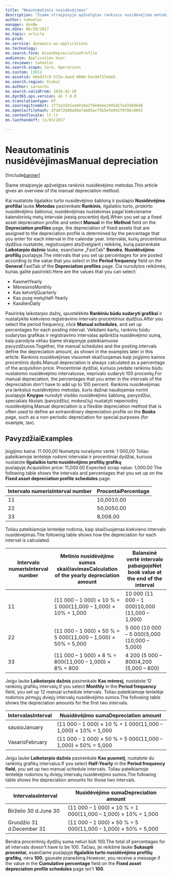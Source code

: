 ```yaml
---
title: "Neautomatinis nusidėvėjimas"
description: "Šiame straipsnyje apžvelgtas rankinis nusidėvėjimo metodas."
author: twheeloc
manager: AnnBe
ms.date: 06/20/2017
ms.topic: article
ms.prod: 
ms.service: dynamics-ax-applications
ms.technology: 
ms.search.form: AssetDepreciationProfile
audience: Application User
ms.reviewer: twheeloc
ms.search.scope: Core, Operations
ms.custom: 13811
ms.assetid: b0e837c9-515a-4aed-9060-5ec94f37edeb
ms.search.region: Global
ms.author: saraschi
ms.search.validFrom: 2016-02-28
ms.dyn365.ops.version: AX 7.0.0
ms.translationtype: HT
ms.sourcegitcommit: 2771a31b5a4d418a27de0ebe1945d1fed2d8d6d6
ms.openlocfilehash: d7a672b80a0da7ab05acf5b5efe041f0f89c0042
ms.contentlocale: lt-lt
ms.lasthandoff: 11/03/2017

---
```


# <a name="manual-depreciation"></a><span data-ttu-id="32d75-103">Neautomatinis nusidėvėjimas</span><span class="sxs-lookup"><span data-stu-id="32d75-103">Manual depreciation</span></span>

[!include[banner](../includes/banner.md)]


<span data-ttu-id="32d75-104">Šiame straipsnyje apžvelgtas rankinis nusidėvėjimo metodas.</span><span class="sxs-lookup"><span data-stu-id="32d75-104">This article gives an overview of the manual depreciation method.</span></span>

<span data-ttu-id="32d75-105">Kai nustatote ilgalaikio turto nusidėvėjimo šabloną ir puslapio **Nusidėvėjimo profiliai** lauke **Metodas** pasirenkate **Rankinis**, ilgalaikio turto, priskirto nusidėvėjimo šablonui, nusidėvėjimas nustatomas pagal kiekviename kalendorinių metų intervale įvestą procentinį dydį.</span><span class="sxs-lookup"><span data-stu-id="32d75-105">When you set up a fixed asset depreciation profile and select **Manual** in the **Method** field on the **Depreciation profiles** page, the depreciation of fixed assets that are assigned to the depreciation profile is determined by the percentage that you enter for each interval in the calendar year.</span></span> <span data-ttu-id="32d75-106">Intervalai, kurių procentinius dydžius nustatote, registruojami atsižvelgiant į reikšmę, kurią pasirenkate **Laikotarpio dažnio** lauke, esančiame „FastTab‟ **Bendra**, **Nusidėvėjimo profilių** puslapyje.</span><span class="sxs-lookup"><span data-stu-id="32d75-106">The intervals that you set up percentages for are posted according to the value that you select in the **Period frequency** field on the **General** FastTab of the **Depreciation profiles** page.</span></span> <span data-ttu-id="32d75-107">Čia nurodytos reikšmės, kurias galite pasirinkti.</span><span class="sxs-lookup"><span data-stu-id="32d75-107">Here are the values that you can select:</span></span>

-   <span data-ttu-id="32d75-108">Kasmet</span><span class="sxs-lookup"><span data-stu-id="32d75-108">Yearly</span></span>
-   <span data-ttu-id="32d75-109">Mėnesinis</span><span class="sxs-lookup"><span data-stu-id="32d75-109">Monthly</span></span>
-   <span data-ttu-id="32d75-110">Kas ketvirtį</span><span class="sxs-lookup"><span data-stu-id="32d75-110">Quarterly</span></span>
-   <span data-ttu-id="32d75-111">Kas pusę metų</span><span class="sxs-lookup"><span data-stu-id="32d75-111">Half-Yearly</span></span>
-   <span data-ttu-id="32d75-112">Kasdien</span><span class="sxs-lookup"><span data-stu-id="32d75-112">Daily</span></span>

<span data-ttu-id="32d75-113">Pasirinkę laikotarpio dažnį, spustelėkite **Rankiniu būdu sudaryti grafikai** ir nustatykite kiekvieno registravimo intervalo procentinius dydžius.</span><span class="sxs-lookup"><span data-stu-id="32d75-113">After you select the period frequency, click **Manual schedules**, and set up percentages for each posting interval.</span></span> <span data-ttu-id="32d75-114">Veikdami kartu, rankiniu būdu sudarytas grafikas ir registravimo intervalas apibrėžia nusidėvėjimo sumą, kaip parodyta vėliau šiame straipsnyje pateikiamuose pavyzdžiuose.</span><span class="sxs-lookup"><span data-stu-id="32d75-114">Together, the manual schedules and the posting intervals define the depreciation amount, as shown in the examples later in this article.</span></span> <span data-ttu-id="32d75-115">Rankinis nusidėvėjimas visuomet skaičiuojamas kaip įsigijimo kainos procentinis dydis.</span><span class="sxs-lookup"><span data-stu-id="32d75-115">Manual depreciation is always calculated as a percentage of the acquisition price.</span></span> <span data-ttu-id="32d75-116">Procentiniai dydžiai, kuriuos įvedate rankiniu būdu nustatomo nusidėvėjimo intervaluose, neprivalo sudaryti 100 procentų.</span><span class="sxs-lookup"><span data-stu-id="32d75-116">For manual depreciation, the percentages that you enter in the intervals of the depreciation don't have to add up to 100 percent.</span></span> <span data-ttu-id="32d75-117">Rankinis nusidėvėjimas yra lankstus nusidėvėjimo metodas, kuris dažnai naudojamas norint puslapyje **Knygos** nurodyti visiško nusidėvėjimo šabloną, pavyzdžiui, specialiais tikslais (pavyzdžiui, mokesčių) nustatyti neperiodinį nusidėvėjimą.</span><span class="sxs-lookup"><span data-stu-id="32d75-117">Manual depreciation is a flexible depreciation method that is often used to define an extraordinary depreciation profile on the **Books** page, such as a non-periodic depreciation for special purposes (for example, tax).</span></span>

## <a name="examples"></a><span data-ttu-id="32d75-118">Pavyzdžiai</span><span class="sxs-lookup"><span data-stu-id="32d75-118">Examples</span></span>
<span data-ttu-id="32d75-119">Įsigijimo kaina: 11 000,00 Numatyta nurašymo vertė: 1 000,00 Toliau pateikiamoje lentelėje rodomi intervalai ir procentiniai dydžiai, kuriuos nustatote **Ilgalaikio turto nusidėvėjimo profilių grafikų** puslapyje.</span><span class="sxs-lookup"><span data-stu-id="32d75-119">Acquisition price: 11,000.00 Expected scrap value: 1,000.00 The following table shows the intervals and percentages that you set up on the **Fixed asset depreciation profile schedules** page.</span></span>

| <span data-ttu-id="32d75-120">Intervalo numeris</span><span class="sxs-lookup"><span data-stu-id="32d75-120">Interval number</span></span> | <span data-ttu-id="32d75-121">Procentai</span><span class="sxs-lookup"><span data-stu-id="32d75-121">Percentage</span></span> |
|-----------------|------------|
| <span data-ttu-id="32d75-122">1</span><span class="sxs-lookup"><span data-stu-id="32d75-122">1</span></span>               | <span data-ttu-id="32d75-123">10,00</span><span class="sxs-lookup"><span data-stu-id="32d75-123">10.00</span></span>      |
| <span data-ttu-id="32d75-124">2</span><span class="sxs-lookup"><span data-stu-id="32d75-124">2</span></span>               | <span data-ttu-id="32d75-125">50,00</span><span class="sxs-lookup"><span data-stu-id="32d75-125">50.00</span></span>      |
| <span data-ttu-id="32d75-126">3</span><span class="sxs-lookup"><span data-stu-id="32d75-126">3</span></span>               | <span data-ttu-id="32d75-127">8,00</span><span class="sxs-lookup"><span data-stu-id="32d75-127">8.00</span></span>       |

<span data-ttu-id="32d75-128">Toliau pateikiamoje lentelėje rodoma, kaip skaičiuojamas kiekvieno intervalo nusidėvėjimas.</span><span class="sxs-lookup"><span data-stu-id="32d75-128">The following table shows how the depreciation for each interval is calculated.</span></span>

|  <span data-ttu-id="32d75-129">Intervalo numeris</span><span class="sxs-lookup"><span data-stu-id="32d75-129">Interval number</span></span> | <span data-ttu-id="32d75-130">Metinio nusidėvėjimo sumos skaičiavimas</span><span class="sxs-lookup"><span data-stu-id="32d75-130">Calculation of the yearly depreciation amount</span></span> | <span data-ttu-id="32d75-131">Balansinė vertė intervalo pabaigoje</span><span class="sxs-lookup"><span data-stu-id="32d75-131">Net book value at the end of the interval</span></span> |
|------------------|-----------------------------------------------|-------------------------------------------|
| <span data-ttu-id="32d75-132">1</span><span class="sxs-lookup"><span data-stu-id="32d75-132">1</span></span>                | <span data-ttu-id="32d75-133">(11 000 – 1 000) × 10 % = 1 000</span><span class="sxs-lookup"><span data-stu-id="32d75-133">(11,000 – 1,000) × 10% = 1,000</span></span>                | <span data-ttu-id="32d75-134">10 000 (11 000 – 1 000)</span><span class="sxs-lookup"><span data-stu-id="32d75-134">10,000 (11,000 – 1,000)</span></span>                   |
| <span data-ttu-id="32d75-135">2</span><span class="sxs-lookup"><span data-stu-id="32d75-135">2</span></span>                | <span data-ttu-id="32d75-136">(11 000 – 1 000) × 50 % = 5 000</span><span class="sxs-lookup"><span data-stu-id="32d75-136">(11,000 – 1,000) × 50% = 5,000</span></span>                | <span data-ttu-id="32d75-137">5 000 (10 000 – 5 000)</span><span class="sxs-lookup"><span data-stu-id="32d75-137">5,000 (10,000 – 5,000)</span></span>                    |
| <span data-ttu-id="32d75-138">3</span><span class="sxs-lookup"><span data-stu-id="32d75-138">3</span></span>                | <span data-ttu-id="32d75-139">(11 000 – 1 000) × 8 % = 800</span><span class="sxs-lookup"><span data-stu-id="32d75-139">(11,000 – 1,000) × 8% = 800</span></span>                   | <span data-ttu-id="32d75-140">4 200 (5 000 – 800)</span><span class="sxs-lookup"><span data-stu-id="32d75-140">4,200 (5,000 – 800)</span></span>                       |

<span data-ttu-id="32d75-141">Jeigu lauke **Laikotarpio dažnis** pasirenkate **Kas mėnesį**, nustatote 12 rankinių grafikų intervalų.</span><span class="sxs-lookup"><span data-stu-id="32d75-141">If you select **Monthly** in the **Period frequency** field, you set up 12 manual schedule intervals.</span></span> <span data-ttu-id="32d75-142">Toliau pateikiamoje lentelėje rodomos pirmųjų dviejų intervalų nusidėvėjimo sumos.</span><span class="sxs-lookup"><span data-stu-id="32d75-142">The following table shows the depreciation amounts for the first two intervals.</span></span>

| <span data-ttu-id="32d75-143">Intervalas</span><span class="sxs-lookup"><span data-stu-id="32d75-143">Interval</span></span> | <span data-ttu-id="32d75-144">Nusidėvėjimo suma</span><span class="sxs-lookup"><span data-stu-id="32d75-144">Depreciation amount</span></span>            |
|----------|--------------------------------|
| <span data-ttu-id="32d75-145">sausio</span><span class="sxs-lookup"><span data-stu-id="32d75-145">January</span></span>  | <span data-ttu-id="32d75-146">(11 000 – 1 000) × 10 % = 1 000</span><span class="sxs-lookup"><span data-stu-id="32d75-146">(11,000 – 1,000) × 10% = 1,000</span></span> |
| <span data-ttu-id="32d75-147">Vasaris</span><span class="sxs-lookup"><span data-stu-id="32d75-147">February</span></span> | <span data-ttu-id="32d75-148">(11 000 – 1 000) × 50 % = 5 000</span><span class="sxs-lookup"><span data-stu-id="32d75-148">(11,000 – 1,000) × 50% = 5,000</span></span> |

<span data-ttu-id="32d75-149">Jeigu lauke ****Laikotarpio dažnis**** pasirenkate **Kas pusmetį**, nustatote du rankinių grafikų intervalus.</span><span class="sxs-lookup"><span data-stu-id="32d75-149">If you select **Half-Yearly** in the ****Period frequency** field**, you set up two manual schedule intervals.</span></span> <span data-ttu-id="32d75-150">Toliau pateikiamoje lentelėje rodomos tų dviejų intervalų nusidėvėjimo sumos.</span><span class="sxs-lookup"><span data-stu-id="32d75-150">The following table shows the depreciation amounts for those two intervals.</span></span>

| <span data-ttu-id="32d75-151">Intervalas</span><span class="sxs-lookup"><span data-stu-id="32d75-151">Interval</span></span>    | <span data-ttu-id="32d75-152">Nusidėvėjimo suma</span><span class="sxs-lookup"><span data-stu-id="32d75-152">Depreciation amount</span></span>            |
|-------------|--------------------------------|
| <span data-ttu-id="32d75-153">Birželio 30 d.</span><span class="sxs-lookup"><span data-stu-id="32d75-153">June 30</span></span>     | <span data-ttu-id="32d75-154">(11 000 – 1 000) × 10 % = 1 000</span><span class="sxs-lookup"><span data-stu-id="32d75-154">(11,000 – 1,000) × 10% = 1,000</span></span> |
| <span data-ttu-id="32d75-155">Gruodžio 31 d.</span><span class="sxs-lookup"><span data-stu-id="32d75-155">December 31</span></span> | <span data-ttu-id="32d75-156">(11 000 – 1 000) × 50 % = 5 000</span><span class="sxs-lookup"><span data-stu-id="32d75-156">(11,000 – 1,000) × 50% = 5,000</span></span> |

<span data-ttu-id="32d75-157">Bendra procentinių dydžių suma neturi būti 100.</span><span class="sxs-lookup"><span data-stu-id="32d75-157">The total of percentages for all intervals doesn't have to be 100.</span></span> <span data-ttu-id="32d75-158">Tačiau, jei reikšmė lauke **Sukaupti procentai**, esančiame puslapyje **Ilgalaikio turto nusidėvėjimo profilių grafikų**, nėra **100**, gaunate pranešimą.</span><span class="sxs-lookup"><span data-stu-id="32d75-158">However, you receive a message if the value in the **Cumulative percentage** field on the **Fixed asset depreciation profile schedules** page isn't **100**.</span></span>




